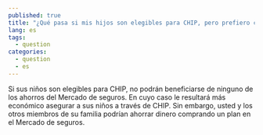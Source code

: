 ```yaml
---
published: true
title: "¿Qué pasa si mis hijos son elegibles para CHIP, pero prefiero comprar un plan en el Mercado de seguros?"
lang: es
tags: 
  - question
categories: 
  - question
  - es
---
```


Si sus niños son elegibles para CHIP, no podrán beneficiarse de ninguno de los ahorros del Mercado de seguros. En cuyo caso le resultará más económico asegurar a sus niños a través de CHIP. Sin embargo, usted y los otros miembros de su familia podrían ahorrar dinero comprando un plan en el Mercado de seguros.

